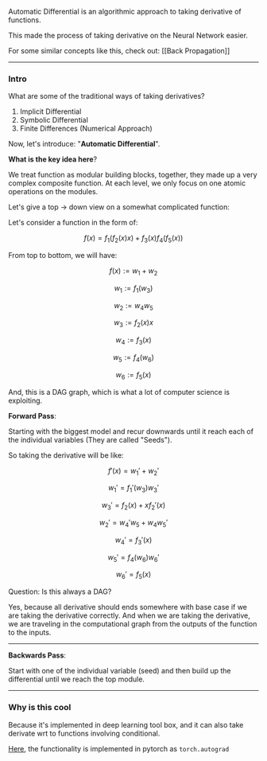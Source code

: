Automatic Differential is an algorithmic approach to taking derivative of functions. 

This made the process of taking derivative on the Neural Network easier. 

For some similar concepts like this, check out: [[Back Propagation]]

---
### **Intro**

What are some of the traditional ways of taking derivatives? 
1. Implicit Differential 
2. Symbolic Differential 
3. Finite Differences (Numerical Approach)

Now, let's introduce: "**Automatic Differential**". 

**What is the key idea here**? 

We treat function as modular building blocks, together, they made up a very complex composite function. At each level, we only focus on one atomic operations on the modules. 

Let's give a top -> down view on a somewhat complicated function: 

Let's consider a function in the form of: 

$$
f(x) = f_1(f_2(x)x) + f_3(x)f_4(f_5(x))
$$

From top to bottom, we will have: 

$$
f(x) := w_1 + w_2
$$

$$
w_1 := f_1(w_3)
$$

$$
w_2 := w_4w_5 
$$

$$
w_3 := f_2(x)x 
$$

$$
w_4 := f_3(x)
$$

$$
w_5 := f_4(w_6)
$$

$$
w_6 := f_5(x)
$$

And, this is a DAG graph, which is what a lot of computer science is exploiting. 


**Forward Pass**: 

Starting with the biggest model and recur downwards until it reach each of the individual variables (They are called "Seeds").

So taking the derivative will be like: 

$$f'(x) = w_1' + w_2'$$

$$ w_1' = f_1'(w_3)w_3'$$

$$
w_3' = f_2(x) + xf_2'(x)
$$

$$
w_2' = w_4'w_5 + w_4w_5'
$$

$$
w_4' = f_3'(x)
$$

$$
w_5' = f_4(w_6)w_6'
$$

$$
w_6' = f_5(x)
$$


Question: Is this always a DAG? 

Yes, because all derivative should ends somewhere with base case if we are taking the derivative correctly. And when we are taking the derivative, we are traveling in the computational graph from the outputs of the function to the inputs. 

---
**Backwards Pass**: 

Start with one of the individual variable (seed) and then build up the differential until we reach the top module.

---

### **Why is this cool**

Because it's implemented in deep learning tool box, and it can also take derivate wrt to functions involving conditional.   

[Here](https://pytorch.org/tutorials/beginner/blitz/autograd_tutorial.html), the functionality is implemented in pytorch as `torch.autograd`
